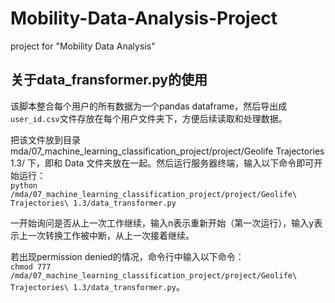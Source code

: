 # Mobility-Data-Analysis-Project
project for "Mobility Data Analysis"

## 关于data_fransformer.py的使用
该脚本整合每个用户的所有数据为一个pandas dataframe，然后导出成`user_id.csv`文件存放在每个用户文件夹下，方便后续读取和处理数据。

把该文件放到目录 mda/07_machine_learning_classification_project/project/Geolife Trajectories 1.3/ 下，即和 Data 文件夹放在一起。然后运行服务器终端，输入以下命令即可开始运行：  
`python /mda/07_machine_learning_classification_project/project/Geolife\ Trajectories\ 1.3/data_transformer.py`

一开始询问是否从上一次工作继续，输入n表示重新开始（第一次运行），输入y表示上一次转换工作被中断，从上一次接着继续。

若出现permission denied的情况，命令行中输入以下命令：  
`chmod 777 /mda/07_machine_learning_classification_project/project/Geolife\ Trajectories\ 1.3/data_transformer.py`。
